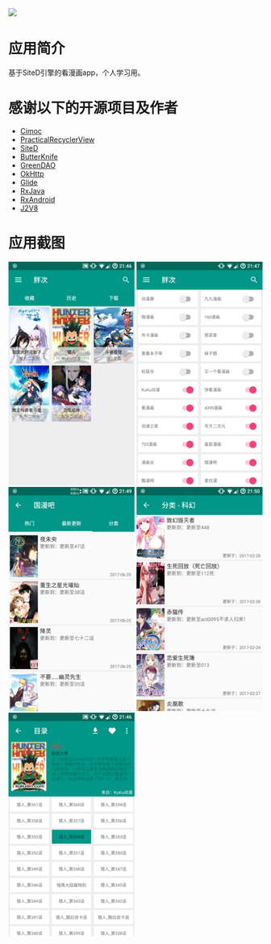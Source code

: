 <img src="./screenshot/icon.png">

# 应用简介
基于SiteD引擎的看漫画app，个人学习用。


# 感谢以下的开源项目及作者
- [Cimoc](https://github.com/Arachnid-27/Cimoc)
- [PracticalRecyclerView](https://github.com/ssseasonnn/PracticalRecyclerView/projects)
- [SiteD](https://github.com/noear/SiteD)
- [ButterKnife](https://github.com/JakeWharton/butterknife)
- [GreenDAO](https://github.com/greenrobot/greenDAO)
- [OkHttp](https://github.com/square/okhttp)
- [Glide](https://github.com/bumptech/glide)
- [RxJava](https://github.com/ReactiveX/RxJava)
- [RxAndroid](https://github.com/ReactiveX/RxAndroid)
- [J2V8](https://github.com/eclipsesource/J2V8)

# 应用截图
<img src="./screenshot/01.jpg" width="250">
<img src="./screenshot/02.jpg" width="250">
<img src="./screenshot/03.jpg" width="250">
<img src="./screenshot/04.jpg" width="250">
<img src="./screenshot/05.jpg" width="250">
